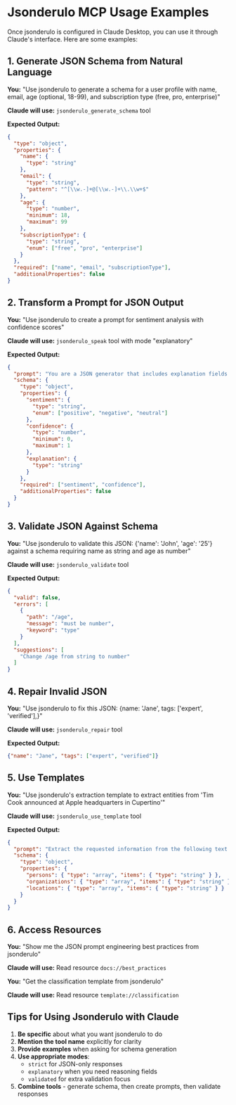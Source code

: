 # Jsonderulo MCP Usage Examples

Once jsonderulo is configured in Claude Desktop, you can use it through Claude's interface. Here are some examples:

## 1. Generate JSON Schema from Natural Language

**You:** "Use jsonderulo to generate a schema for a user profile with name, email, age (optional, 18-99), and subscription type (free, pro, enterprise)"

**Claude will use:** `jsonderulo_generate_schema` tool

**Expected Output:**
```json
{
  "type": "object",
  "properties": {
    "name": {
      "type": "string"
    },
    "email": {
      "type": "string",
      "pattern": "^[\\w.-]+@[\\w.-]+\\.\\w+$"
    },
    "age": {
      "type": "number",
      "minimum": 18,
      "maximum": 99
    },
    "subscriptionType": {
      "type": "string",
      "enum": ["free", "pro", "enterprise"]
    }
  },
  "required": ["name", "email", "subscriptionType"],
  "additionalProperties": false
}
```

## 2. Transform a Prompt for JSON Output

**You:** "Use jsonderulo to create a prompt for sentiment analysis with confidence scores"

**Claude will use:** `jsonderulo_speak` tool with mode "explanatory"

**Expected Output:**
```json
{
  "prompt": "You are a JSON generator that includes explanation fields...",
  "schema": {
    "type": "object",
    "properties": {
      "sentiment": {
        "type": "string",
        "enum": ["positive", "negative", "neutral"]
      },
      "confidence": {
        "type": "number",
        "minimum": 0,
        "maximum": 1
      },
      "explanation": {
        "type": "string"
      }
    },
    "required": ["sentiment", "confidence"],
    "additionalProperties": false
  }
}
```

## 3. Validate JSON Against Schema

**You:** "Use jsonderulo to validate this JSON: {'name': 'John', 'age': '25'} against a schema requiring name as string and age as number"

**Claude will use:** `jsonderulo_validate` tool

**Expected Output:**
```json
{
  "valid": false,
  "errors": [
    {
      "path": "/age",
      "message": "must be number",
      "keyword": "type"
    }
  ],
  "suggestions": [
    "Change /age from string to number"
  ]
}
```

## 4. Repair Invalid JSON

**You:** "Use jsonderulo to fix this JSON: {name: 'Jane', tags: ['expert', 'verified'],}"

**Claude will use:** `jsonderulo_repair` tool

**Expected Output:**
```json
{"name": "Jane", "tags": ["expert", "verified"]}
```

## 5. Use Templates

**You:** "Use jsonderulo's extraction template to extract entities from 'Tim Cook announced at Apple headquarters in Cupertino'"

**Claude will use:** `jsonderulo_use_template` tool

**Expected Output:**
```json
{
  "prompt": "Extract the requested information from the following text...",
  "schema": {
    "type": "object",
    "properties": {
      "persons": { "type": "array", "items": { "type": "string" } },
      "organizations": { "type": "array", "items": { "type": "string" } },
      "locations": { "type": "array", "items": { "type": "string" } }
    }
  }
}
```

## 6. Access Resources

**You:** "Show me the JSON prompt engineering best practices from jsonderulo"

**Claude will use:** Read resource `docs://best_practices`

**You:** "Get the classification template from jsonderulo"

**Claude will use:** Read resource `template://classification`

## Tips for Using Jsonderulo with Claude

1. **Be specific** about what you want jsonderulo to do
2. **Mention the tool name** explicitly for clarity
3. **Provide examples** when asking for schema generation
4. **Use appropriate modes**:
   - `strict` for JSON-only responses
   - `explanatory` when you need reasoning fields
   - `validated` for extra validation focus
5. **Combine tools** - generate schema, then create prompts, then validate responses